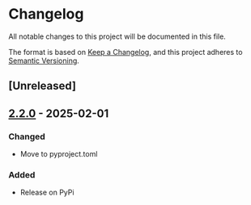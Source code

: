# Changelog

All notable changes to this project will be documented in this file.

The format is based on [Keep a Changelog](https://keepachangelog.com/en/1.1.0/),
and this project adheres to [Semantic Versioning](https://semver.org/spec/v2.0.0.html).

## [Unreleased]

## [2.2.0] - 2025-02-01

### Changed

- Move to pyproject.toml

### Added

- Release on PyPi

[2.2.0]: https://github.com/thegcat/pretix-oidc/releases/tag/v2.2.0

